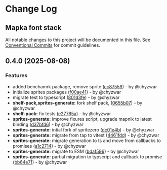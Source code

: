 # Change Log
## Mapka font stack

All notable changes to this project will be documented in this file.
See [Conventional Commits](https://conventionalcommits.org) for commit guidelines.

## 0.4.0 (2025-08-08)

### Features

* added benchamrk package, remove sprite ([cc87559](https://github.com/mapka-dev/sprites/commit/cc8755959c995c7351a3115adfb7a0dd7850633a)) - by @chyzwar
* initialize sprites packages ([f00ae41](https://github.com/mapka-dev/sprites/commit/f00ae41f124892531cab21e76490b546a5790d1a)) - by @chyzwar
* migrate test to typescript ([801d3fe](https://github.com/mapka-dev/sprites/commit/801d3fe559b1225d47d5d2d2a2118eca05e55882)) - by @chyzwar
* **shelf-pack,sprites-generate:** fork shelf pack, ([0655b07](https://github.com/mapka-dev/sprites/commit/0655b0736b9fce50e7effe2ee54e2e4bbfc2b92d)) - by @chyzwar
* **shelf-pack:** fix tests ([e27765a](https://github.com/mapka-dev/sprites/commit/e27765ac601824aa0396e0510193e30e321ade03)) - by @chyzwar
* **sprites-generate:** improve fixures script, upgrade mapnik to latest binding ([d37bfd6](https://github.com/mapka-dev/sprites/commit/d37bfd60c391da7f0638f51b568385f57ef38c60)) - by @chyzwar
* **sprites-generate:** intial fork of spritezero ([dc01e4b](https://github.com/mapka-dev/sprites/commit/dc01e4bc9115754c5425829db32643dc7bd4fa6a)) - by @chyzwar
* **sprites-generate:** migrate from tap to vitest ([4461fdd](https://github.com/mapka-dev/sprites/commit/4461fdd77f5d22c424b37982f10067f79b1a2b75)) - by @chyzwar
* **sprites-generate:** migrate generation to ts and move from callbacks to promises ([a1c2714](https://github.com/mapka-dev/sprites/commit/a1c2714264c06bdb468335fc4d2f8b4b78698143)) - by @chyzwar
* **sprites-generate:** migrate to ESM ([bdaf596](https://github.com/mapka-dev/sprites/commit/bdaf5961b955aba425a74238cc263fdfc99bc39d)) - by @chyzwar
* **sprites-generate:** partial migration to typscript and callback to promise ([bb64e71](https://github.com/mapka-dev/sprites/commit/bb64e7177b83120c09dff6edc4955b3cd603a9d2)) - by @chyzwar
